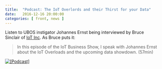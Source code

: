 ```yaml
---
title:  "Podcast: The IoT Overlords and their Thirst for your Data"
date:   2016-12-16 20:00:00
categories: [ front, news ]
---
```


Listen to UBOS instigator Johannes Ernst being interviewed by Bruce Sinclair of
<a href="http://www.iot-inc.com">IoT Inc</a>. As Bruce puts it:

<blockquote>
 In this episode of the IoT Business Show, I speak with Johannes Ernst about the
 IoT Overloads and the upcoming data showdown. (57min)
</blockquote>

<a href="http://www.iot-inc.com/the-iot-overlords-and-their-thirst-for-your-data-podcast/">
<img src="/images/2016-12-16/the-iot-overlords-and-their-thirst-for-your-data-imageL2.png" alt="[Podcast]">
</a>
